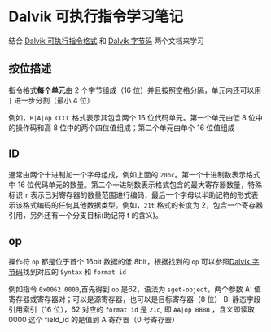 # Dalvik 可执行指令学习笔记

结合 [Dalvik 可执行指令格式](https://source.android.com/devices/tech/dalvik/instruction-formats) 和 [Dalvik 字节码](https://source.android.com/devices/tech/dalvik/dalvik-bytecode.html) 两个文档来学习

## 按位描述

指令格式**每个单元**由 2 个字节组成（16 位）并且按照空格分隔，单元内还可以用 `|` 进一步分割（最小 4 位）

例如，`B|A|op CCCC` 格式表示其包含两个 16 位代码单元。第一个单元由低 8 位中的操作码和高 8 位中的两个四位值组成；第二个单元由单个 16 位值组成

## ID

通常由两个十进制加一个字母组成，例如上面的 `20bc`。第一个十进制数表示格式中 16 位代码单元的数量。第二个十进制数表示格式包含的最大寄存器数量，特殊标识 `r` 表示已对寄存器的数量范围进行编码，最后一个字母以半助记符的形式表示该格式编码的任何其他数据类型。例如，`21t` 格式的长度为 2，包含一个寄存器引用，另外还有一个分支目标(助记符 t 的含义)。

## op

操作符 `op` 都是位于首个 16bit 数据的低 8bit，根据找到的 `op` 可以参照[Dalvik 字节码](https://source.android.com/devices/tech/dalvik/dalvik-bytecode.html)找到对应的 `Syntax` 和 `format id`

例如指令 `0x0062 0000`,首先得到 `op` 是62，语法为 `sget-object`，两个参数 A: 值寄存器或寄存器对；可以是源寄存器，也可以是目标寄存器（8 位） B: 静态字段引用索引（16 位），62 对应的 `format id` 是 `21c`, 即 `AA|op BBBB` ，含义即读取 0000 这个 field_id 的是值到 A 寄存器（0 号寄存器）
